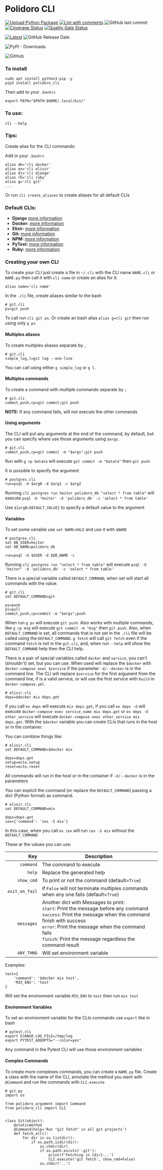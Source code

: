 # Polidoro CLI
[![Upload Python Package](https://github.com/heitorpolidoro/polidoro-cli/actions/workflows/python-publish.yml/badge.svg)](https://github.com/heitorpolidoro/polidoro-cli/actions/workflows/python-publish.yml)
[![Lint with comments](https://github.com/heitorpolidoro/polidoro-cli/actions/workflows/python-lint.yml/badge.svg)](https://github.com/heitorpolidoro/polidoro-cli/actions/workflows/python-lint.yml)
![GitHub last commit](https://img.shields.io/github/last-commit/heitorpolidoro/polidoro-cli)
[![Coverage Status](https://coveralls.io/repos/github/heitorpolidoro/polidoro-cli/badge.svg?branch=master)](https://coveralls.io/github/heitorpolidoro/polidoro-cli?branch=master)
[![Quality Gate Status](https://sonarcloud.io/api/project_badges/measure?project=heitorpolidoro_polidoro-cli&metric=alert_status)](https://sonarcloud.io/summary/new_code?id=heitorpolidoro_polidoro-cli)

[![Latest](https://img.shields.io/github/release/heitorpolidoro/polidoro-cli.svg?label=latest)](https://github.com/heitorpolidoro/polidoro-cli/releases/latest)
![GitHub Release Date](https://img.shields.io/github/release-date/heitorpolidoro/polidoro-cli)

![PyPI - Downloads](https://img.shields.io/pypi/dm/polidoro-cli?label=PyPi%20Downloads)

![GitHub](https://img.shields.io/github/license/heitorpolidoro/polidoro-cli)
### To install

```
sudo apt install python3-pip -y
pip3 install polidoro_cli
```

Then add to your `.bashrc`
```
export PATH="$PATH:$HOME/.local/bin/"
```

### To use:
`cli --help`

### Tips:
Create alias for the CLI commands:

Add in your `.bashrc`
```
alias dk='cli docker'
alias ex='cli elixir'
alias dj='cli django'
alias rb='cli ruby'
alias g='cli git'
...
```
Or run `cli create_aliases` to create aliases for all default CLIs
### Default CLIs:
- **Django** [more information](README_DJANGO.md)
- **Docker:** [more information](README_DOCKER.md)
- **Elixir:** [more information](README_ELIXIR.md)
- **Git:** [more information](README_GIT.md)
- **NPM:** [more information](README_NPM.md)
- **PyTest:** [more information](README_PYTEST.md)
- **Ruby:** [more information](README_RUBY.md)

### Creating your own CLI
To create your CLI just create a file in `~/.cli` with the CLI name `NAME.cli` or `NAME.py` then call it with `cli name` or create an alias for it:
```shell
alias name='cli name'
```
In the `.cli` file, create aliases similar to the bash
```
# git.cli
ps=git push
```
To call run `cli git ps`. Or create an bash alias `alias g=cli git` then run using only `g ps` 

#### Multiples aliases
To create multiples aliases separate by `,`
```
# git.cli
simple_log,l=git log --one-line
```
You can call using either `g simple_log` or `g l`.

#### Multiples commands
To create a command with multiple commands separate by `;`
```
# git.cli
commit_push,cp=git commit;git push
```
**NOTE:** If any command fails, will not execute the other commands

#### Using arguments
The CLI will put any arguments at the end of the command, by default, 
but you can specify where use those arguments using `$args`.
```
# git.cli
commit_push,cp=git commit -m "$args";git push
```
Run with `g cp batata` will execute `git commit -m "batata"` then `git push`

It is possible to specify the argument
```
# postgres.cli
run=psql -U $arg0 -d $arg1 -c $arg2
```
Running `cli postgres run heitor polidoro_db "select * from table"` will execute 
`psql -U 'heitor' -d 'polidoro_db' -c 'select * from table'`

Use `${argN:DEFAULT_VALUE}` to specify a default value to the argument

#### Variables

To set some variable use `set NAME=VALE` and use it with `$NAME`
```
# postgres.cli
set DB_USER=heitor
set DB_NAME=polidoro_db

run=psql -U $USER -d $DB_NAME -c 
```
Running `cli postgres run "select * from table"` will execute
`psql -U 'heitor' -d 'polidoro_db' -c 'select * from table'`

There is a special variable called `DEFAULT_COMMAND`, when set will start all commands with the value. 
```
# git.cli
set DEFAULT_COMMAND=git

ps=push
pl=pull
commit_push,cp=commit -m "$args";push
```
When run `g ps` will execute `git push`. Also works with multiple commands, like `g cp msg` will execute 
`git commit -m "msg"` then `git push`. Also, when `DEFAULT_COMMAND` is set, all commands that is not set in 
the `.cli` file will be called using the `DEFAULT_COMMAND`. `g fetch` will call `git fetch` even if the command
`fetch` is not in the `git.cli`, and, when run `--help` will show the `DEFAULT_COMMAND` help then the CLI help.

There is a pair of special variables called `docker` and `service`, you can't (shouldn't) set, but you can use. When used will 
replace the `$docker` with `docker-compose exec $service` if the parameter `-d/--docker` is in the command line.
The CLI will replace `$service` for the first argument from the command line, if is a valid service,
or will use the first service with `build` in `docker-compose.yml`.

```
# elixir.cli
deps=$docker mix deps.get
```
If you call `ex deps` will execute `mix deps.get`, if you call `ex deps -d` will execute `docker-compose exec service_name mix deps.get`
or `ex deps -d other_service` will execute `docker-compose exec other_service mix deps.get`. 
With the `$docker` variable you can create CLIs that runs in the host or in the container.

You can combine things like:
```
# elixir.cli
set DEFAULT_COMMAND=$docker mix

deps=deps.get
setup=ecto.setup
reset=ecto.reset
```
All commands will run in the host or in the container if `-d/--docker` is in the parameters

You can explicit the command (or replace the `DEFAULT_COMMAND`) passing a dict (Python format) as command.
```
# elixir.cli
set DEFAULT_COMMAND=mix

deps=deps.get
iex={'command': 'iex -S mix'}
```
In this case, when you call `ex iex` will run `iex -S mix` without the `DEFAULT_COMMAND`

These ar the values you can use:

| Key | Description |
| ---: | --- |
| `command` | The command to execute |
| `help` | Replace the generated help |
| `show_cmd` | To print or not the command (default=`True`) |
| `exit_on_fail` | if `False` will not terminate multiples commands when any one fails (default=`True`) |
| `messages` | Another dict with Messages to print: <br> `start`: Print the message before any command <br> `success`: Print the message when the command finish with success <br> `error`: Print the message when the command fails <br> `finish`: Print the message regardless the command result |
| `ANY_THNG` | Will set environment variable

Examples:
```
test={
    'command': '$docker mix test',
    'MIX_ENV': 'test'
}
```
Will set the environment variable `MIX_ENV` to `test` then run `mix test`

#### Environment Variables
To set an environment variable for the CLIs commands use `export` like in bash
```
# pytest.cli
export DJANGO_LOG_FILE=/tmp/log
export PYTEST_ADDOPTS="--color=yes"
```
Any command in the Pytest CLI will use those environment variables

#### Complex Commands
To create more complexes commands, you can create a `NAME.py` file. Create a class with the name of the CLI,
annotate the method you want with `@Command` and run the commands with `CLI.execute`
```
# git.py
import os

from polidoro_argument import Command
from polidoro_cli import CLI


class Git(object):
    @staticmethod
    @Command(help='Run "git fetch" in all git projects')
    def fetch_all():
        for dir in os.listdir():
            if os.path.isdir(dir):
                os.chdir(dir)
                if os.path.exists('.git'):
                    print(f'Fetching in {dir}...')
                    CLI.execute('git fetch', show_cmd=False)
                os.chdir('..')
```

